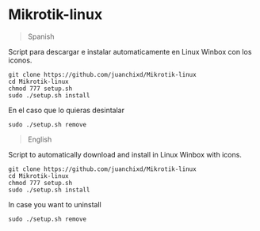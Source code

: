 # Mikrotik-linux
> Spanish

Script para descargar e instalar automaticamente en Linux Winbox con los iconos.

```
git clone https://github.com/juanchixd/Mikrotik-linux
cd Mikrotik-linux
chmod 777 setup.sh
sudo ./setup.sh install
```

En el caso que lo quieras desintalar

```
sudo ./setup.sh remove
```

> English

Script to automatically download and install in Linux Winbox with icons.

```
git clone https://github.com/juanchixd/Mikrotik-linux
cd Mikrotik-linux
chmod 777 setup.sh
sudo ./setup.sh install
```

In case you want to uninstall

```
sudo ./setup.sh remove
```
